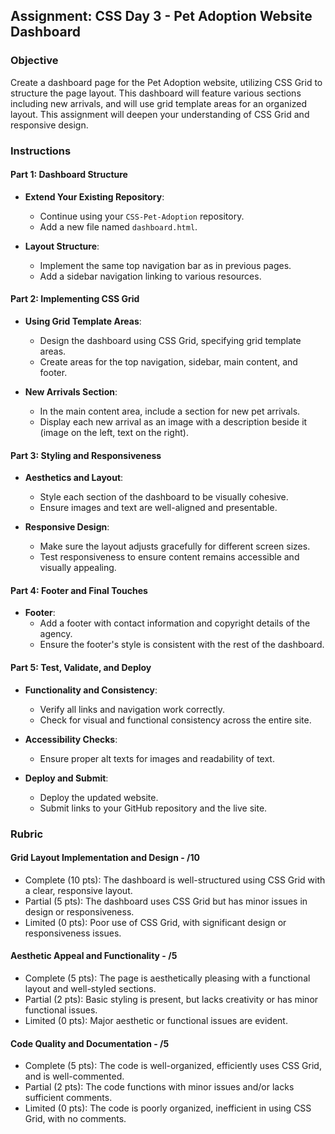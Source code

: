 ## Assignment: CSS Day 3 - Pet Adoption Website Dashboard

### Objective

Create a dashboard page for the Pet Adoption website, utilizing CSS Grid to structure the page layout. This dashboard will feature various sections including new arrivals, and will use grid template areas for an organized layout. This assignment will deepen your understanding of CSS Grid and responsive design.

### Instructions

#### Part 1: Dashboard Structure

- **Extend Your Existing Repository**:

  - Continue using your `CSS-Pet-Adoption` repository.
  - Add a new file named `dashboard.html`.

- **Layout Structure**:
  - Implement the same top navigation bar as in previous pages.
  - Add a sidebar navigation linking to various resources.

#### Part 2: Implementing CSS Grid

- **Using Grid Template Areas**:

  - Design the dashboard using CSS Grid, specifying grid template areas.
  - Create areas for the top navigation, sidebar, main content, and footer.

- **New Arrivals Section**:
  - In the main content area, include a section for new pet arrivals.
  - Display each new arrival as an image with a description beside it (image on the left, text on the right).

#### Part 3: Styling and Responsiveness

- **Aesthetics and Layout**:

  - Style each section of the dashboard to be visually cohesive.
  - Ensure images and text are well-aligned and presentable.

- **Responsive Design**:
  - Make sure the layout adjusts gracefully for different screen sizes.
  - Test responsiveness to ensure content remains accessible and visually appealing.

#### Part 4: Footer and Final Touches

- **Footer**:
  - Add a footer with contact information and copyright details of the agency.
  - Ensure the footer's style is consistent with the rest of the dashboard.

#### Part 5: Test, Validate, and Deploy

- **Functionality and Consistency**:

  - Verify all links and navigation work correctly.
  - Check for visual and functional consistency across the entire site.

- **Accessibility Checks**:

  - Ensure proper alt texts for images and readability of text.

- **Deploy and Submit**:
  - Deploy the updated website.
  - Submit links to your GitHub repository and the live site.

### Rubric

#### Grid Layout Implementation and Design - /10

- Complete (10 pts): The dashboard is well-structured using CSS Grid with a clear, responsive layout.
- Partial (5 pts): The dashboard uses CSS Grid but has minor issues in design or responsiveness.
- Limited (0 pts): Poor use of CSS Grid, with significant design or responsiveness issues.

#### Aesthetic Appeal and Functionality - /5

- Complete (5 pts): The page is aesthetically pleasing with a functional layout and well-styled sections.
- Partial (2 pts): Basic styling is present, but lacks creativity or has minor functional issues.
- Limited (0 pts): Major aesthetic or functional issues are evident.

#### Code Quality and Documentation - /5

- Complete (5 pts): The code is well-organized, efficiently uses CSS Grid, and is well-commented.
- Partial (2 pts): The code functions with minor issues and/or lacks sufficient comments.
- Limited (0 pts): The code is poorly organized, inefficient in using CSS Grid, with no comments.
